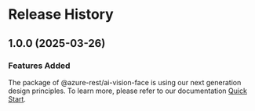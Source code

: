 # Release History
    
## 1.0.0 (2025-03-26)

### Features Added

The package of @azure-rest/ai-vision-face is using our next generation design principles. To learn more, please refer to our documentation [Quick Start](https://aka.ms/azsdk/js/mgmt/quickstart).
